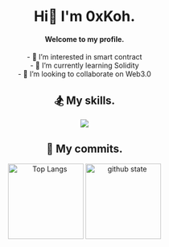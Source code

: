 <h1 align="center">Hi👋 I'm 0xKoh.</h1>
<h4 align="center">Welcome to my profile.</h4>
<p align="middle">
  - 👀 I’m interested in smart contract</br>
  - 🌱 I’m currently learning Solidity</br>
  - 💞️ I’m looking to collaborate on Web3.0
</p>
  
<h2 align="center">🏂 My skills.</h2>

<p align="middle">
<img src="https://skillicons.dev/icons?i=ts,js,html,css,nodejs,vscode,solidity,mysql,ipfs,electron,react,materialui,git,github,bots,discord,twitter,ps&theme=dark&perline=10" />
</p>

<h2 align="center">🚴 My commits.</h2>

<p align="middle">
  <img alt="Top Langs" height="150px" src="https://github-readme-stats.vercel.app/api/top-langs/?username=0xkoh&layout=compact&show_icons=true" />
  <img alt="github state" height="150px" src="https://github-readme-stats.vercel.app/api?username=0xkoh&show_icons=true" />
</p>
